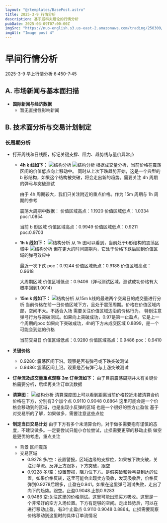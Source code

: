 ```yaml
---
layout: "@/templates/BasePost.astro"
title: 2025-3-9 行情分析
description: 基于威科夫理论的行情分析
pubDate: 2025-03-09T07:00:00Z
imgSrc: "https://nuo-english.s3.us-east-2.amazonaws.com/trading/250309/tradingview15m.jpg"
imgAlt: "Image post 4"
---
```


# 早间行情分析

2025-3-9 早上行情分析 6:450-7:45

## A. 市场新闻与基本面扫描

- **国际新闻与经济数据**
  - 暂无直接性影响新闻

## B. 技术面分析与交易计划制定

### 长周期分析

- 打开周线和日线图，标记关键支撑、阻力、趋势线与量价异常点

  - **4h k 线如下：**
    ![结构分析](https://nuo-english.s3.us-east-2.amazonaws.com/trading/250309/tradingview4h.jpg)
    ![结构分析](https://nuo-english.s3.us-east-2.amazonaws.com/trading/250309/tradingview4h-2.jpg)
    根据成交量分析，当前价格在震荡区间的价值低点向上移动中。
    同时从上次下跌趋势开始，这是一个典型的 b 形结构，如果这个结构被突破，将会走出新的趋势。需要关注 4h 周期的弹弓与突破测试

    由于 4h 周期较大，我们只关注附近的重点价格。作为 15m 周期与 1h 周期的参考

    震荡大周期中数据：
    价值区域高点：1.1920
    价值区域低点：1.0334
    poc:1.0854

    当前 b 形区域
    价值区域高点：0.9949
    价值区域低点：0.9211
    poc:0.9703

  - **1h k 线如下：**
    ![结构分析](https://nuo-english.s3.us-east-2.amazonaws.com/trading/250309/tradingview1h.jpg)
    从 1h 图可以看到，当前处于b形结构的震荡区域中
    ![结构分析](https://nuo-english.s3.us-east-2.amazonaws.com/trading/250309/tradingview1h-2.jpg)
    但在更大的时间周期内，它处于价格下跌后回到价值区域的弹弓效应中
    
    最近一次下跌
    poc：0.9244
    价值区域低点：0.9188
    价值区域高点：0.9618

    大周期区域
    价值区域低点：0.9406（弹弓测试区域，测试成功价格有大概率回到1.0014）


  - **15m k 线如下：**
    ![结构分析](https://nuo-english.s3.us-east-2.amazonaws.com/trading/250309/tradingview15m.jpg)
    从15m k线的最进两个交易日的成交量进行分析
    当前价格在前一日价值区域下方，且处于震荡周期。价格在价值区域内部，空间不大。不适合入场
    需要关注价值区域边沿的价格行为。
    特别注意弹弓行为与突破测试。如果向上突破成功，0.97是第一止盈点。它是上一个周期的poc
    如果向下突破成功，4h的下方未成交区域 0.8899，是一个可能会到达的价格

    当前交易日
    价值区域低点：0.9280
    价值区域高点：0.9486
    poc：0.9410

- **关键价格**

  - 0.9280: 震荡区间下沿。观察是否有弹弓或下跌突破测试
  - 0.9486: 震荡区间上沿。观察是否有弹弓与上涨突破测试

- **订单流及成交量重点观察**
  **3m 订单流如下：**
  由于目前震荡周期并未有关键价格需要分析，后续再关注订单流数据
- **清算图：**
  ![结构分析](https://nuo-english.s3.us-east-2.amazonaws.com/trading/250309/hyblock.jpg)
  清算深度图上可以看到距离当前价格较近未被清算合约价格在下方，分别有3个加个点
  0.9110
  0.9048
  0.8864
  这里可能会是一个价格会移动到的区域，也是出现小反弹的区域
  也是一个很好的空方止盈位
  基于对交易所的了解，如果做多，需要注意这些点位
- **制定当日交易计划**
  由于下方有多个未清算合约，对于做多需要抱有谨慎的态度，不建议做多。一定要尝试只能小仓位尝试，止损需要更窄的移动止损
  做空是更优的考虑，重点关注
  - 背景
    区间震荡
  - 交易区域
    - 0.9278 多/空：设置警报，区域边缘的支撑位，如果被下跌突破，关注订单流。反弹上方跟多，下方突破，跟空
    - 0.9228 多/空：设置警报，阻力位下方。是假突破和弹弓易到达的位置，如果价格反转，这里可能会出现卖方吸收，发现吸收后，价格反弹到0.9278后跟多，止盈在0.941。如果在这里弹弓测试失败，走出了向下的趋势。跟空。止盈0.9048.止损0.9283
    - 0.9486 空:关注这里的价格测试。这里可能出现买方吸收。这里是一个非常好的空方入场位置。下方有足够的空间。走出趋势后，可以在进行移动止盈。有3个止盈点 0.9110 0.9048 0.8864。止损需要观察价格移动到这里时的具体订单流情况